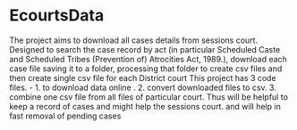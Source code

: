 # EcourtsData
The project aims to download all cases details from sessions court. Designed to search the case record by act (in particular Scheduled Caste and Scheduled Tribes (Prevention of) Atrocities Act, 1989.), download each case file saving it to a folder, processing that folder to create csv files and then create single csv file for each District court
This project has 3 code files. - 1. to download data online . 2. convert downloaded files to csv. 3. combine one csv file from all files of particular court. 
Thus will be helpful to keep a record of cases and might help the sessions court. and will help in fast removal of pending cases
